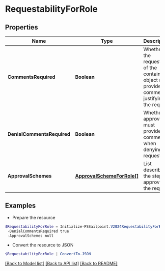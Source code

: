 # RequestabilityForRole
## Properties

Name | Type | Description | Notes
------------ | ------------- | ------------- | -------------
**CommentsRequired** | **Boolean** | Whether the requester of the containing object must provide comments justifying the request | [optional] [default to $false]
**DenialCommentsRequired** | **Boolean** | Whether an approver must provide comments when denying the request | [optional] [default to $false]
**ApprovalSchemes** | [**ApprovalSchemeForRole[]**](ApprovalSchemeForRole.md) | List describing the steps in approving the request | [optional] 

## Examples

- Prepare the resource
```powershell
$RequestabilityForRole = Initialize-PSSailpoint.V2024RequestabilityForRole  -CommentsRequired true `
 -DenialCommentsRequired true `
 -ApprovalSchemes null
```

- Convert the resource to JSON
```powershell
$RequestabilityForRole | ConvertTo-JSON
```

[[Back to Model list]](../README.md#documentation-for-models) [[Back to API list]](../README.md#documentation-for-api-endpoints) [[Back to README]](../README.md)

